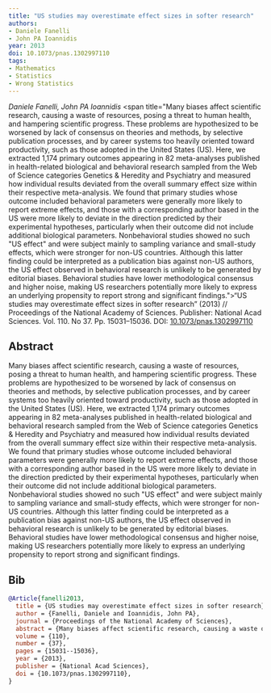 ```yaml
---
title: "US studies may overestimate effect sizes in softer research"
authors:
- Daniele Fanelli
- John PA Ioannidis
year: 2013
doi: 10.1073/pnas.1302997110
tags:
- Mathematics
- Statistics
- Wrong Statistics
---
```


<i>Daniele Fanelli, John PA Ioannidis</i> <span title="Many biases affect scientific research, causing a waste of resources, posing a threat to human health, and hampering scientific progress. These problems are hypothesized to be worsened by lack of consensus on theories and methods, by selective publication processes, and by career systems too heavily oriented toward productivity, such as those adopted in the United States (US). Here, we extracted 1,174 primary outcomes appearing in 82 meta-analyses published in health-related biological and behavioral research sampled from the Web of Science categories Genetics & Heredity and Psychiatry and measured how individual results deviated from the overall summary effect size within their respective meta-analysis. We found that primary studies whose outcome included behavioral parameters were generally more likely to report extreme effects, and those with a corresponding author based in the US were more likely to deviate in the direction predicted by their experimental hypotheses, particularly when their outcome did not include additional biological parameters. Nonbehavioral studies showed no such "US effect" and were subject mainly to sampling variance and small-study effects, which were stronger for non-US countries. Although this latter finding could be interpreted as a publication bias against non-US authors, the US effect observed in behavioral research is unlikely to be generated by editorial biases. Behavioral studies have lower methodological consensus and higher noise, making US researchers potentially more likely to express an underlying propensity to report strong and significant findings.">“US studies may overestimate effect sizes in softer research”</span> (2013) // Proceedings of the National Academy of Sciences. Publisher: National Acad Sciences. Vol.&nbsp;110. No&nbsp;37. Pp.&nbsp;15031–15036. DOI:&nbsp;<a href='https://doi.org/10.1073/pnas.1302997110'>10.1073/pnas.1302997110</a>

## Abstract

Many biases affect scientific research, causing a waste of resources, posing a threat to human health, and hampering scientific progress. These problems are hypothesized to be worsened by lack of consensus on theories and methods, by selective publication processes, and by career systems too heavily oriented toward productivity, such as those adopted in the United States (US). Here, we extracted 1,174 primary outcomes appearing in 82 meta-analyses published in health-related biological and behavioral research sampled from the Web of Science categories Genetics & Heredity and Psychiatry and measured how individual results deviated from the overall summary effect size within their respective meta-analysis. We found that primary studies whose outcome included behavioral parameters were generally more likely to report extreme effects, and those with a corresponding author based in the US were more likely to deviate in the direction predicted by their experimental hypotheses, particularly when their outcome did not include additional biological parameters. Nonbehavioral studies showed no such "US effect" and were subject mainly to sampling variance and small-study effects, which were stronger for non-US countries. Although this latter finding could be interpreted as a publication bias against non-US authors, the US effect observed in behavioral research is unlikely to be generated by editorial biases. Behavioral studies have lower methodological consensus and higher noise, making US researchers potentially more likely to express an underlying propensity to report strong and significant findings.

## Bib

```bib
@Article{fanelli2013,
  title = {US studies may overestimate effect sizes in softer research},
  author = {Fanelli, Daniele and Ioannidis, John PA},
  journal = {Proceedings of the National Academy of Sciences},
  abstract = {Many biases affect scientific research, causing a waste of resources, posing a threat to human health, and hampering scientific progress. These problems are hypothesized to be worsened by lack of consensus on theories and methods, by selective publication processes, and by career systems too heavily oriented toward productivity, such as those adopted in the United States (US). Here, we extracted 1,174 primary outcomes appearing in 82 meta-analyses published in health-related biological and behavioral research sampled from the Web of Science categories Genetics & Heredity and Psychiatry and measured how individual results deviated from the overall summary effect size within their respective meta-analysis. We found that primary studies whose outcome included behavioral parameters were generally more likely to report extreme effects, and those with a corresponding author based in the US were more likely to deviate in the direction predicted by their experimental hypotheses, particularly when their outcome did not include additional biological parameters. Nonbehavioral studies showed no such "US effect" and were subject mainly to sampling variance and small-study effects, which were stronger for non-US countries. Although this latter finding could be interpreted as a publication bias against non-US authors, the US effect observed in behavioral research is unlikely to be generated by editorial biases. Behavioral studies have lower methodological consensus and higher noise, making US researchers potentially more likely to express an underlying propensity to report strong and significant findings.},
  volume = {110},
  number = {37},
  pages = {15031--15036},
  year = {2013},
  publisher = {National Acad Sciences},
  doi = {10.1073/pnas.1302997110},
}
```
